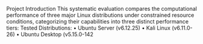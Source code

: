 Project Introduction 
This systematic evaluation compares the computational performance of three major 
Linux distributions under constrained resource conditions, categorizing their 
capabilities into three distinct performance tiers: 
Tested Distributions: 
• Ubuntu Server (v6.12.25) 
• Kali Linux (v6.11.0-26) 
• Ubuntu Desktop (v5.15.0-142
